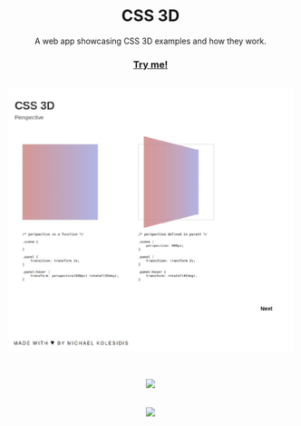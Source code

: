 <h1 align="center">CSS 3D</h1>
<p align="center"> A web app showcasing CSS 3D examples and how they work.</p>


<a href="https://css-3d.netlify.app/"><h3 align="center">Try me!</h3></a>


<br>
<img align="center" src="./screenshot-01.png">




[//]: # (Free Software)
<div align="center">
  <br>
  <br>

  <a href="https://github.com/michaelkolesidis/made-with-linux" target="_blank"><img src="https://upload.wikimedia.org/wikipedia/commons/thumb/f/f9/Made_with_Linux.png/240px-Made_with_Linux.png"></a>
</div>
<br>                                                      
<div align="center">
  <a href="https://endsoftwarepatents.org/innovating-without-patents"><img style="height: 90px;" src="https://static.fsf.org/nosvn/esp/logos/innovating-without-patents.svg"></a>
</div>
